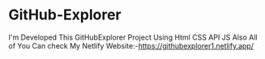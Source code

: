 # GitHub-Explorer
I'm Developed This GitHubExplorer Project Using Html CSS API JS 
Also All of You Can check My Netlify Website:-https://githubexplorer1.netlify.app/
